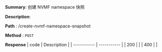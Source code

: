 **Summary**: 创建 NVMF namespace 快照

**Description**:

**Path** : /create-nvmf-namespace-snapshot

**Method** : `POST`

**Response**
| code      | Description |
| ----------- | ----------- |
|  200   |       |
|  400   |       |

